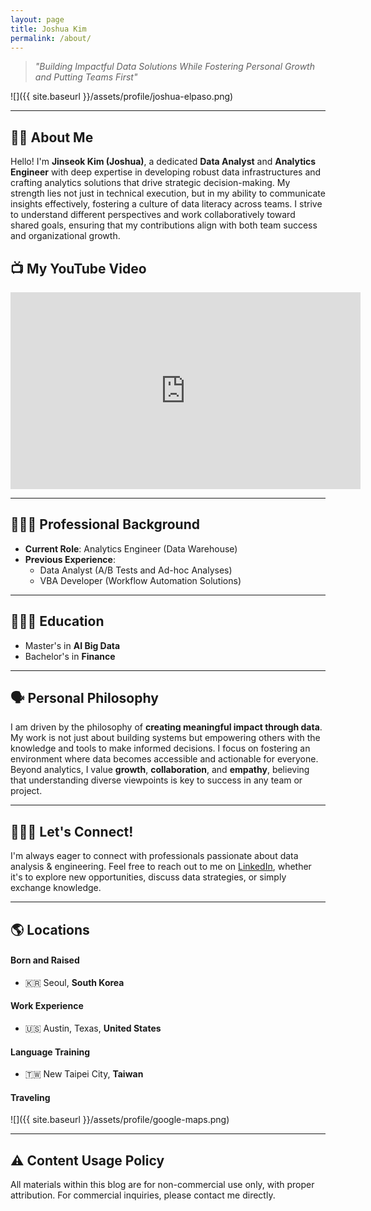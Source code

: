 ```yaml
---
layout: page
title: Joshua Kim
permalink: /about/
---
```


> *"Building Impactful Data Solutions While Fostering Personal Growth and Putting Teams First"*

![]({{ site.baseurl }}/assets/profile/joshua-elpaso.png)

---

## 👦🏼 About Me

Hello! I'm **Jinseok Kim (Joshua)**, a dedicated **Data Analyst** and **Analytics Engineer** with deep expertise in developing robust data infrastructures and crafting analytics solutions that drive strategic decision-making. My strength lies not just in technical execution, but in my ability to communicate insights effectively, fostering a culture of data literacy across teams. I strive to understand different perspectives and work collaboratively toward shared goals, ensuring that my contributions align with both team success and organizational growth.

## 📺 My YouTube Video

<iframe width="560" height="315" src="https://www.youtube.com/embed/8VnYUtjj7Fk?si=-Hj66y1F5R7tBoBp" title="YouTube video player" frameborder="0" allow="accelerometer; autoplay; clipboard-write; encrypted-media; gyroscope; picture-in-picture; web-share" referrerpolicy="strict-origin-when-cross-origin" allowfullscreen></iframe>

---

## 👨🏼‍💻 Professional Background

- **Current Role**: Analytics Engineer (Data Warehouse)
- **Previous Experience**:
  - Data Analyst (A/B Tests and Ad-hoc Analyses)
  - VBA Developer (Workflow Automation Solutions)

---

## 👨🏼‍🎓 Education

- Master's in **AI Big Data**
- Bachelor's in **Finance**

---

## 🗣️ Personal Philosophy

I am driven by the philosophy of **creating meaningful impact through data**. My work is not just about building systems but empowering others with the knowledge and tools to make informed decisions. I focus on fostering an environment where data becomes accessible and actionable for everyone. Beyond analytics, I value **growth**, **collaboration**, and **empathy**, believing that understanding diverse viewpoints is key to success in any team or project.

---

## 🧑‍🤝‍🧑 Let's Connect!

I'm always eager to connect with professionals passionate about data analysis & engineering. Feel free to reach out to me on [LinkedIn](https://www.linkedin.com/in/joshuajsk/), whether it's to explore new opportunities, discuss data strategies, or simply exchange knowledge.

---

## 🌎 Locations

#### Born and Raised
* 🇰🇷 Seoul, **South Korea**

#### Work Experience
* 🇺🇸 Austin, Texas, **United States**

#### Language Training
* 🇹🇼 New Taipei City, **Taiwan**

#### Traveling
![]({{ site.baseurl }}/assets/profile/google-maps.png)

---

## ⚠️ Content Usage Policy

All materials within this blog are for non-commercial use only, with proper attribution. For commercial inquiries, please contact me directly.